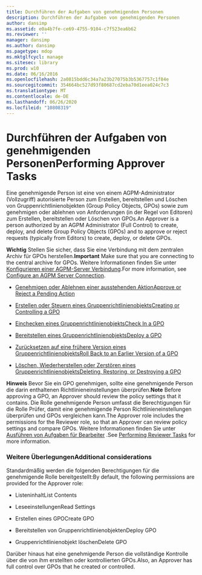 ```yaml
---
title: Durchführen der Aufgaben von genehmigenden Personen
description: Durchführen der Aufgaben von genehmigenden Personen
author: dansimp
ms.assetid: e0a4b7fe-ce69-4755-9104-c7f523ea6b62
ms.reviewer: ''
manager: dansimp
ms.author: dansimp
ms.pagetype: mdop
ms.mktglfcycl: manage
ms.sitesec: library
ms.prod: w10
ms.date: 06/16/2016
ms.openlocfilehash: 2a0815bdd6c34a7a23b27075b3b5367757c1f84e
ms.sourcegitcommit: 354664bc527d93f80687cd2eba70d1eea024c7c3
ms.translationtype: MT
ms.contentlocale: de-DE
ms.lasthandoff: 06/26/2020
ms.locfileid: "10808319"
---
```

# <span data-ttu-id="43252-103">Durchführen der Aufgaben von genehmigenden Personen</span><span class="sxs-lookup"><span data-stu-id="43252-103">Performing Approver Tasks</span></span>


<span data-ttu-id="43252-104">Eine genehmigende Person ist eine von einem AGPM-Administrator (Vollzugriff) autorisierte Person zum Erstellen, bereitstellen und Löschen von Gruppenrichtlinienobjekten (Group Policy Objects, GPOs) sowie zum genehmigen oder ablehnen von Anforderungen (in der Regel von Editoren) zum Erstellen, bereitstellen oder Löschen von GPOs.</span><span class="sxs-lookup"><span data-stu-id="43252-104">An Approver is a person authorized by an AGPM Administrator (Full Control) to create, deploy, and delete Group Policy Objects (GPOs) and to approve or reject requests (typically from Editors) to create, deploy, or delete GPOs.</span></span>

<span data-ttu-id="43252-105">**Wichtig**  Stellen Sie sicher, dass Sie eine Verbindung mit dem zentralen Archiv für GPOs herstellen.</span><span class="sxs-lookup"><span data-stu-id="43252-105">**Important** Make sure that you are connecting to the central archive for GPOs.</span></span> <span data-ttu-id="43252-106">Weitere Informationen finden Sie unter [Konfigurieren einer AGPM-Server Verbindung](configure-an-agpm-server-connection-agpm40.md).</span><span class="sxs-lookup"><span data-stu-id="43252-106">For more information, see [Configure an AGPM Server Connection](configure-an-agpm-server-connection-agpm40.md).</span></span>

 

-   [<span data-ttu-id="43252-107">Genehmigen oder Ablehnen einer ausstehenden Aktion</span><span class="sxs-lookup"><span data-stu-id="43252-107">Approve or Reject a Pending Action</span></span>](approve-or-reject-a-pending-action-agpm40.md)

-   [<span data-ttu-id="43252-108">Erstellen oder Steuern eines Gruppenrichtlinienobjekts</span><span class="sxs-lookup"><span data-stu-id="43252-108">Creating or Controlling a GPO</span></span>](creating-or-controlling-a-gpo-agpm40-app.md)

-   [<span data-ttu-id="43252-109">Einchecken eines Gruppenrichtlinienobjekts</span><span class="sxs-lookup"><span data-stu-id="43252-109">Check In a GPO</span></span>](check-in-a-gpo-agpm40.md)

-   [<span data-ttu-id="43252-110">Bereitstellen eines Gruppenrichtlinienobjekts</span><span class="sxs-lookup"><span data-stu-id="43252-110">Deploy a GPO</span></span>](deploy-a-gpo-agpm40.md)

-   [<span data-ttu-id="43252-111">Zurücksetzen auf eine frühere Version eines Gruppenrichtlinienobjekts</span><span class="sxs-lookup"><span data-stu-id="43252-111">Roll Back to an Earlier Version of a GPO</span></span>](roll-back-to-an-earlier-version-of-a-gpo-agpm40.md)

-   [<span data-ttu-id="43252-112">Löschen, Wiederherstellen oder Zerstören eines Gruppenrichtlinienobjekts</span><span class="sxs-lookup"><span data-stu-id="43252-112">Deleting, Restoring, or Destroying a GPO</span></span>](deleting-restoring-or-destroying-a-gpo-agpm40.md)

<span data-ttu-id="43252-113">**Hinweis**  Bevor Sie ein GPO genehmigen, sollte eine genehmigende Person die darin enthaltenen Richtlinieneinstellungen überprüfen.</span><span class="sxs-lookup"><span data-stu-id="43252-113">**Note** Before approving a GPO, an Approver should review the policy settings that it contains.</span></span> <span data-ttu-id="43252-114">Die Rolle genehmigende Person umfasst die Berechtigungen für die Rolle Prüfer, damit eine genehmigende Person Richtlinieneinstellungen überprüfen und GPOs vergleichen kann.</span><span class="sxs-lookup"><span data-stu-id="43252-114">The Approver role includes the permissions for the Reviewer role, so that an Approver can review policy settings and compare GPOs.</span></span> <span data-ttu-id="43252-115">Weitere Informationen finden Sie unter [Ausführen von Aufgaben für Bearbeiter](performing-reviewer-tasks-agpm40.md) .</span><span class="sxs-lookup"><span data-stu-id="43252-115">See [Performing Reviewer Tasks](performing-reviewer-tasks-agpm40.md) for more information.</span></span>

 

### <span data-ttu-id="43252-116">Weitere Überlegungen</span><span class="sxs-lookup"><span data-stu-id="43252-116">Additional considerations</span></span>

<span data-ttu-id="43252-117">Standardmäßig werden die folgenden Berechtigungen für die genehmigende Rolle bereitgestellt:</span><span class="sxs-lookup"><span data-stu-id="43252-117">By default, the following permissions are provided for the Approver role:</span></span>

-   <span data-ttu-id="43252-118">Listeninhalt</span><span class="sxs-lookup"><span data-stu-id="43252-118">List Contents</span></span>

-   <span data-ttu-id="43252-119">Leseeinstellungen</span><span class="sxs-lookup"><span data-stu-id="43252-119">Read Settings</span></span>

-   <span data-ttu-id="43252-120">Erstellen eines GPO</span><span class="sxs-lookup"><span data-stu-id="43252-120">Create GPO</span></span>

-   <span data-ttu-id="43252-121">Bereitstellen von Gruppenrichtlinienobjekten</span><span class="sxs-lookup"><span data-stu-id="43252-121">Deploy GPO</span></span>

-   <span data-ttu-id="43252-122">Gruppenrichtlinienobjekt löschen</span><span class="sxs-lookup"><span data-stu-id="43252-122">Delete GPO</span></span>

<span data-ttu-id="43252-123">Darüber hinaus hat eine genehmigende Person die vollständige Kontrolle über die von ihm erstellten oder kontrollierten GPOs.</span><span class="sxs-lookup"><span data-stu-id="43252-123">Also, an Approver has full control over GPOs that he created or controlled.</span></span>

 

 






